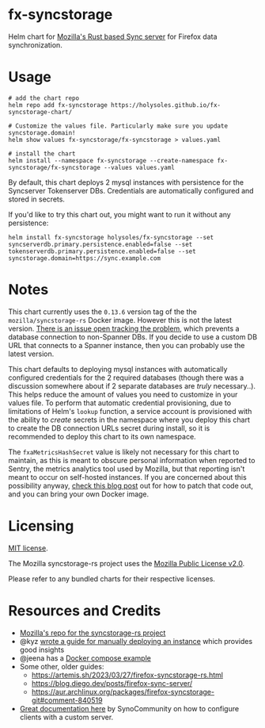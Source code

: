 # fx-syncstorage
Helm chart for [Mozilla's Rust based Sync server](https://github.com/mozilla-services/syncstorage-rs/) for Firefox data synchronization.

# Usage

```shell
# add the chart repo
helm repo add fx-syncstorage https://holysoles.github.io/fx-syncstorage-chart/

# Customize the values file. Particularly make sure you update syncstorage.domain!
helm show values fx-syncstorage/fx-syncstorage > values.yaml

# install the chart
helm install --namespace fx-syncstorage --create-namespace fx-syncstorage/fx-syncstorage --values values.yaml
```

By default, this chart deploys 2 mysql instances with persistence for the Syncserver Tokenserver DBs. Credentials are automatically configured and stored in secrets.

If you'd like to try this chart out, you might want to run it without any persistence:

```shell
helm install fx-syncstorage holysoles/fx-syncstorage --set syncserverdb.primary.persistence.enabled=false --set tokenserverdb.primary.persistence.enabled=false --set syncstorage.domain=https://sync.example.com
```

# Notes

This chart currently uses the `0.13.6` version tag of the the `mozilla/syncstorage-rs` Docker image. However this is not the latest version. [There is an issue open tracking the problem](https://github.com/mozilla-services/syncstorage-rs/issues/1511), which prevents a database connection to non-Spanner DBs. If you decide to use a custom DB URL that connects to a Spanner instance, then you can probably use the latest version.

This chart defaults to deploying mysql instances with automatically configured credentials for the 2 required databases (though there was a discussion somewhere about if 2 separate databases are _truly_ necessary..). This helps reduce the amount of values you need to customize in your values file. To perform that automatic credential provisioning, due to limitations of Helm's `lookup` function, a service account is provisioned with the ability to _create_ secrets in the namespace where you deploy this chart to create the DB connection URLs secret during install, so it is recommended to deploy this chart to its own namespace.

The `fxaMetricsHashSecret` value is likely not necessary for this chart to maintain, as this is meant to obscure personal information when reported to Sentry, the metrics analytics tool used by Mozilla, but that reporting isn't meant to occur on self-hosted instances. If you are concerned about this possibility anyway, [check this blog post](https://www.kyzer.me.uk/syncserver/) out for how to patch that code out, and you can bring your own Docker image.

# Licensing

[MIT license](https://github.com/holysoles/fx-syncstorage-chart/blob/main/LICENSE).

The Mozilla syncstorage-rs project uses the [Mozilla Public License v2.0](https://github.com/mozilla-services/syncstorage-rs/blob/master/LICENSE).

Please refer to any bundled charts for their respective licenses.

# Resources and Credits

- [Mozilla's repo for the syncstorage-rs project](https://github.com/mozilla-services/syncstorage-rs)
- @kyz [wrote a guide for manually deploying an instance](https://www.kyzer.me.uk/syncserver/) which provides good insights
- @jeena has a [Docker compose example](https://github.com/jeena/fxsync-docker)
- Some other, older guides:
  - https://artemis.sh/2023/03/27/firefox-syncstorage-rs.html
  - https://blog.diego.dev/posts/firefox-sync-server/
  - https://aur.archlinux.org/packages/firefox-syncstorage-git#comment-840519
- [Great documentation here](https://github.com/SynoCommunity/spksrc/wiki/Mozilla-Sync-Server) by SynoCommunity on how to configure clients with a custom server.
